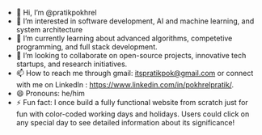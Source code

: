 - 👋 Hi, I’m @pratikpokhrel
- 👀 I’m interested in software development, AI and machine learning, and
      system architecture
- 🌱 I’m currently learning about advanced algorithms, competetive programming,
      and full stack development.
- 💞️ I’m looking to collaborate on  open-source projects, innovative tech startups,
      and research initiatives.
- 📫 How to reach me through gmail: itspratikpok@gmail.com or connect with me on
      LinkedIn : https://www.linkedin.com/in/pokhrelpratik/.
- 😄 Pronouns: he/him
- ⚡ Fun fact: I once build a fully functional website from scratch just for fun with color-coded working days and holidays. Users could click on any special day to see detailed information about its significance!

<!---
prateekpokhrel/prateekpokhrel is a ✨ special ✨ repository because its `README.md` (this file) appears on your GitHub profile.
You can click the Preview link to take a look at your changes.
--->
